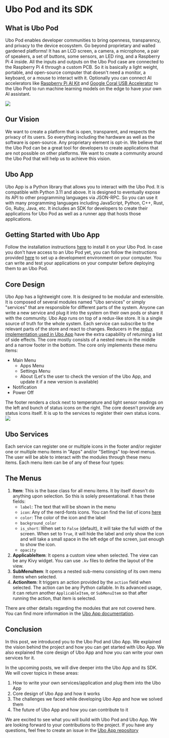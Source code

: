# Ubo Pod and its SDK

## What is Ubo Pod

Ubo Pod enables developer communities to bring openness, transparency, and privacy to the device ecosystem. Go beyond proprietary and walled gardened platforms!
It has an LCD screen, a camera, a microphone, a pair of speakers, a set of buttons, some sensors, an LED ring, and a Raspberry Pi 4 inside.
All the inputs and outputs on the Ubo Pod case are connected to the Raspberry Pi 4 through a custom PCB.
So it is basically a light weight, portable, and open-source computer that doesn't need a monitor, a keyboard, or a mouse to interact with it.
Optionally you can connect AI accelerators like [Raspberry Pi AI Kit](https://www.raspberrypi.com/news/raspberry-pi-ai-kit-available-now-at-70/) and [Google Coral USB Accelerator](https://coral.ai/products/accelerator) to the Ubo Pod to run machine learning models on the edge to have your own AI assistant.

![](./assets/imgs/ubo-pod.png)

## Our Vision

We want to create a platform that is open, transparent, and respects the privacy of its users. So everything including the hardware as well as the software is open-source. Any proprietary element is opt-in.
We believe that the Ubo Pod can be a great tool for developers to create applications that are not possible on other platforms. We want to create a community around the Ubo Pod that will help us to achieve this vision.

## Ubo App

Ubo App is a Python library that allows you to interact with the Ubo Pod. It is compatible with Python 3.11 and above.
It is designed to eventually expose its API to other programming languages via JSON-RPC. So you can use it with many programming languages including JavaScript, Python, C++, Rust, Go, Ruby, Java, etc.
It includes an SDK for developers to create their applications for Ubo Pod as well as a runner app that hosts those applications.

## Getting Started with Ubo App

Follow the installation instructions [here](https://github.com/ubopod/ubo_app#-installation) to install it on your Ubo Pod.
In case you don't have access to an Ubo Pod yet, you can follow the instructions provided [here](https://github.com/ubopod/ubo_app#development) to set up a development environment on your computer. You can write and test your applications on your computer before deploying them to an Ubo Pod.

## Core Design

Ubo App has a lightweight core. It is designed to be modular and extensible. It is composed of several modules named "Ubo services" or simply "services" that are responsible for different parts of the system. Anyone can write a new service and plug it into the system on their own pods or share it with the community.
Ubo App runs on top of a redux-like store. It is a single source of truth for the whole system. Each service can subscribe to the relevant parts of the store and react to changes.
Reducers in the [redux implementation used in Ubo App](https://github.com/sassanh/python-redux) have the extra capability of returning a list of side effects.
The core mostly consists of a nested menu in the middle and a narrow footer in the bottom. The core only implements these menu items:

- Main Menu
  - Apps Menu
  - Settings Menu
  - About (Let's the user to check the version of the Ubo App, and update it if a new version is available)
- Notification
- Power Off

The footer renders a clock next to temperature and light sensor readings on the left and bunch of status icons on the right. The core doesn't provide any status icons itself. It is up to the services to register their own status icons.
![](./assets/imgs/ubo-app.png)

## Ubo Services

Each service can register one or multiple icons in the footer and/or register one or multiple menu items in "Apps" and/or "Settings" top-level menus.
The user will be able to interact with the modules through these menu items. Each menu item can be of any of these four types:

## The Menus

1. **Item**: This is the base class for all menu items. It by itself doesn't do anything upon selection. So this is solely presentational. It has these fields:
   - `label`: The text that will be shown in the menu
   - `icon`: Any of the nerd-fonts icons. You can find the list of icons [here](https://www.nerdfonts.com/cheat-sheet)
   - `color`: The color of the icon and the label
   - `background_color`
   - `is_short`: When set to `False` (default), it will take the full width of the screen. When set to `True`, it will hide the label and only show the icon and will take a small space in the left edge of the screen, just enough to show the icon.
   - `opacity`
1. **ApplicableItem**: It opens a custom view when selected. The view can be any Kivy widget. You can use `.kv` files to define the layout of the view.
1. **SubMenuItem**: It opens a nested sub-menu consisting of its own menu items when selected.
1. **ActionItem**: It triggers an action provided by the `action` field when selected. The action can be any Python callable. In its advanced usage, it can return another `ApplicableItem`, or `SubMenuItem` so that after running the action, that item is selected.

There are other details regarding the modules that are not covered here. You can find more information in the [Ubo App documentation](https://ubo-app.readthedocs.io/en/latest/).

## Conclusion

In this post, we introduced you to the Ubo Pod and Ubo App. We explained the vision behind the project and how you can get started with Ubo App. We also explained the core design of Ubo App and how you can write your own services for it.

In the upcoming posts, we will dive deeper into the Ubo App and its SDK. We will cover topics in these areas:

1. How to write your own services/application and plug them into the Ubo App
1. Core design of Ubo App and how it works
1. The challenges we faced while developing Ubo App and how we solved them
1. The future of Ubo App and how you can contribute to it

We are excited to see what you will build with Ubo Pod and Ubo App. We are looking forward to your contributions to the project. If you have any questions, feel free to create an issue in the [Ubo App repository](https://github.com/ubopod/ubo_app/issues/new)
